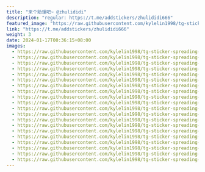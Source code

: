 ```yaml
---
title: "来个助理吧~ @zhulididi"
description: "regular: https://t.me/addstickers/zhulididi666"
featured_image: "https://raw.githubusercontent.com/kylelin1998/tg-sticker-spreading-worldwide-images/main/img/bfc2d76a-e1c1-4705-85ea-fd51e90be82a.jpg"
link: "https://t.me/addstickers/zhulididi666"
weight: 3
date: 2024-01-17T00:36:15+08:00
images:
  - https://raw.githubusercontent.com/kylelin1998/tg-sticker-spreading-worldwide-images/main/img/bfc2d76a-e1c1-4705-85ea-fd51e90be82a.jpg
  - https://raw.githubusercontent.com/kylelin1998/tg-sticker-spreading-worldwide-images/main/img/8c28b71e-7b48-485c-a603-0d188621874c.jpg
  - https://raw.githubusercontent.com/kylelin1998/tg-sticker-spreading-worldwide-images/main/img/0ce0b92a-a7ee-4dfa-80c4-f2eea0cba78e.jpg
  - https://raw.githubusercontent.com/kylelin1998/tg-sticker-spreading-worldwide-images/main/img/a0b65db9-6eaf-43cd-860b-45bf3e1aabf1.jpg
  - https://raw.githubusercontent.com/kylelin1998/tg-sticker-spreading-worldwide-images/main/img/5bb10c4d-1a1b-4fca-a14e-4777b40b3f4f.jpg
  - https://raw.githubusercontent.com/kylelin1998/tg-sticker-spreading-worldwide-images/main/img/241cf0e7-0a9d-4ba9-9a99-977ebc545341.jpg
  - https://raw.githubusercontent.com/kylelin1998/tg-sticker-spreading-worldwide-images/main/img/c54614c9-3e8d-40ec-a776-146a7d42582f.jpg
  - https://raw.githubusercontent.com/kylelin1998/tg-sticker-spreading-worldwide-images/main/img/e4757182-cf86-4f1a-89be-5a9c8815a2e5.jpg
  - https://raw.githubusercontent.com/kylelin1998/tg-sticker-spreading-worldwide-images/main/img/fd268967-de23-4079-bd58-508469207432.jpg
  - https://raw.githubusercontent.com/kylelin1998/tg-sticker-spreading-worldwide-images/main/img/6f561561-baeb-43c9-b0cf-55bad7af11fd.jpg
  - https://raw.githubusercontent.com/kylelin1998/tg-sticker-spreading-worldwide-images/main/img/67499eb2-b92c-45a0-8260-9304afb1ccf2.jpg
  - https://raw.githubusercontent.com/kylelin1998/tg-sticker-spreading-worldwide-images/main/img/50ae4352-f453-4ae3-8809-4bb11dc037c9.jpg
  - https://raw.githubusercontent.com/kylelin1998/tg-sticker-spreading-worldwide-images/main/img/b3623d8f-26a2-4428-8ce9-73caea4d320c.jpg
  - https://raw.githubusercontent.com/kylelin1998/tg-sticker-spreading-worldwide-images/main/img/27c74d20-8685-4fe6-b871-e9c171829ecc.jpg
  - https://raw.githubusercontent.com/kylelin1998/tg-sticker-spreading-worldwide-images/main/img/66d9c138-4dc0-4c3a-bbbf-d25e3ee238aa.jpg
  - https://raw.githubusercontent.com/kylelin1998/tg-sticker-spreading-worldwide-images/main/img/f547a922-aec1-424d-958d-d45112282d49.jpg
  - https://raw.githubusercontent.com/kylelin1998/tg-sticker-spreading-worldwide-images/main/img/61febed5-c069-4548-8b56-18ec999b6751.jpg
  - https://raw.githubusercontent.com/kylelin1998/tg-sticker-spreading-worldwide-images/main/img/122bc558-0e32-4725-9682-9b7cf6fa4a06.jpg
  - https://raw.githubusercontent.com/kylelin1998/tg-sticker-spreading-worldwide-images/main/img/2730e37b-6e76-4614-82cb-667166ce0ce2.jpg
  - https://raw.githubusercontent.com/kylelin1998/tg-sticker-spreading-worldwide-images/main/img/24d663a5-e969-4d22-9ec5-8394f62a9fe0.jpg
---
```

